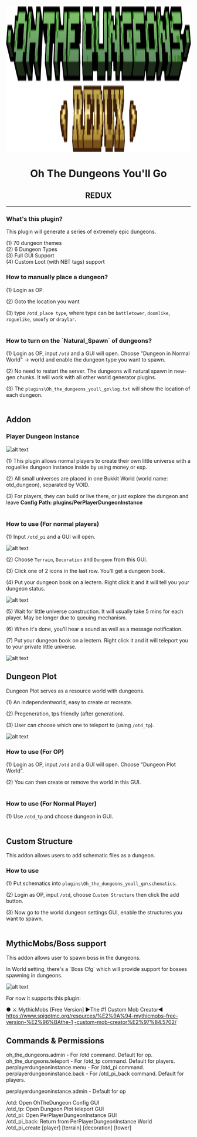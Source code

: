 <p align="center">
  <img src="media/otdredux.png" alt="Oh The Dungeons You'll Go - REDUX" width="703" height="395">
</p>

<h1 align="center">Oh The Dungeons You'll Go</h1>
<h2 align="center">REDUX</h3>

---

### What's this plugin?

This plugin will generate a series of extremely epic dungeons.

\(1\) 70 dungeon themes  
\(2\) 6 Dungeon Types   
\(3\) Full GUI Support  
\(4\) Custom Loot (with NBT tags) support

### How to manually place a dungeon?

\(1\) Login as OP.

\(2\) Goto the location you want

\(3\) type `/otd_place type`, where type can be `battletower`,
`doomlike`, `roguelike`, `smoofy` or `draylar`.
<br><br>

### How to turn on the \`Natural_Spawn\` of dungeons?

\(1\) Login as OP, input `/otd` and a GUI will open. Choose "Dungeon in
Normal World" -\> world and enable the dungeon type you want to spawn.

\(2\) No need to restart the server. The dungeons will natural spawn in
new-gen chunks. It will work with all other world generator plugins.

\(3\) The `plugins\Oh_the_dungeons_youll_go\log.txt` will show the
location of each dungeon.
<br><br>

## Addon

### Player Dungeon Instance

![alt text](https://github.com/user-attachments/assets/9d46a4a6-328c-47c5-95d7-edfba846cf9d "Player Dungeon Instance")

\(1\) This plugin allows normal players to create their own little
universe with a roguelike dungeon instance inside by using money or exp.

\(2\) All small universes are placed in one Bukkit World (world name:
otd_dungeon), separated by VOID.

\(3\) For players, they can build or live there, or just explore the
dungeon and leave **Config** **Path:**
**plugins/PerPlayerDungeonInstance**
<br><br>
### How to use (For normal players)
\(1\) Input `/otd_pi` and a GUI will open.

![alt text](https://github.com/user-attachments/assets/c5c84f1e-dd09-4da1-8bd3-449f4c4624cd "Private Dungeon Menu")

\(2\) Choose `Terrain`, `Decoration` and `Dungeon` from this GUI. 

\(3\) Click one of 2 icons in the last row. You'll get a dungeon book.

\(4\) Put your dungeon book on a lectern. Right click it and it will tell you
your dungeon status.

![alt text](https://github.com/user-attachments/assets/149d5f80-7597-484f-8075-eb1ee28b3391 "Lectern")

\(5\) Wait for little universe construction. It will usually take 5 mins
for each player. May be longer due to queuing mechanism.

\(6\) When it's done, you'll hear a sound as well as a message
notification.

\(7\) Put your dungeon book on a lectern. Right click it and it will teleport
you to your private little universe.

![alt text](https://github.com/user-attachments/assets/ef3b04bd-f211-42cf-9d79-d2d23d01c893 "Private World")

## Dungeon Plot

Dungeon Plot serves as a resource world with dungeons.

\(1\) An independentworld, easy to create or recreate.

\(2\) Pregeneration, tps friendly (after generation).

\(3\) User can choose which one to teleport to (using `/otd_tp`).

![alt text](https://github.com/user-attachments/assets/e8868c56-313e-42e7-ac61-97700d3bdbd6 "Dungeon Plot")

### How to use (For OP)

\(1\) Login as OP, input `/otd` and a GUI will open. Choose "Dungeon
Plot World".

\(2\) You can then create or remove the world in this GUI.  
<br>
### How to use (For Normal Player)

\(1\) Use `/otd_tp` and choose dungeon in GUI.
<br><br>
## Custom Structure

This addon allows users to add schematic files as a dungeon.

### How to use

\(1\) Put schematics into
`plugins\Oh_the_dungeons_youll_go\schematics`.

\(2\) Login as OP, input `/otd`, choose `Custom Structure` then
click the add button.

\(3\) Now go to the world dungeon settings GUI, enable the structures
you want to spawn.
<br><br>

## MythicMobs/Boss support

This addon allows user to spawn boss in the dungeons.

In World setting, there's a \`Boss Cfg\` which will provide support for
bosses spawning in dungeons.

![alt text](https://github.com/user-attachments/assets/f3976be0-14ef-4da9-96df-6ec55cc30995 "Mythic Mobs")

For now it supports this plugin:

● ⚔ MythicMobs \[Free Version\] ►The \#1 Custom Mob Creator◄
[<u>https://www.spigotmc.org/resources/%E2%9A%94-mythicmobs-free-version-%E2%96%BAthe-1</u>](https://www.spigotmc.org/resources/%E2%9A%94-mythicmobs-free-version-%E2%96%BAthe-1-custom-mob-creator%E2%97%84.5702/)
[<u>-custom-mob-creator%E2%97%84.5702/</u>](https://www.spigotmc.org/resources/%E2%9A%94-mythicmobs-free-version-%E2%96%BAthe-1-custom-mob-creator%E2%97%84.5702/)


## Commands & Permissions

oh_the_dungeons.admin - For /otd command. Default for op.
oh_the_dungeons.teleport - For /otd_tp command. Default for players.
perplayerdungeoninstance.menu - For /otd_pi command.
perplayerdungeoninstance.back - For /otd_pi_back command. Default for
players.

perplayerdungeoninstance.admin - Default for op

/otd: Open OhTheDungeon Config GUI  
/otd_tp: Open Dungeon Plot teleport GUI  
/otd_pi: Open PerPlayerDungeonInstance GUI  
/otd_pi_back: Return from PerPlayerDungeonInstance World  
/otd_pi_create \[player\] \[terrain\] \[decoration\] \[tower\]
